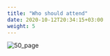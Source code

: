 ```yaml
---
title: "Who should attend"
date: 2020-10-12T20:34:15+03:00
weight: 5
---
```


 ![50_page](/images/intro/people.png)
